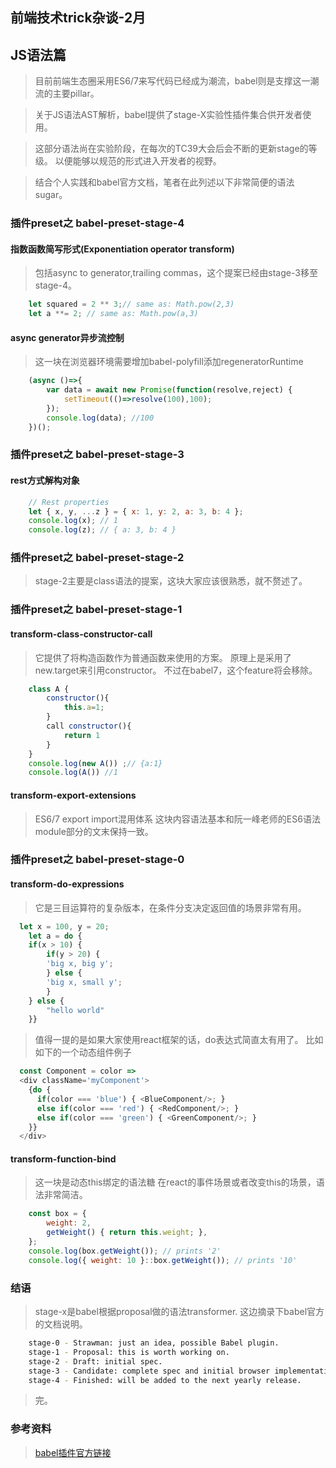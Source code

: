 ## 前端技术trick杂谈-2月

## JS语法篇

> 目前前端生态圈采用ES6/7来写代码已经成为潮流，babel则是支撑这一潮流的主要pillar。

> 关于JS语法AST解析，babel提供了stage-X实验性插件集合供开发者使用。

> 这部分语法尚在实验阶段，在每次的TC39大会后会不断的更新stage的等级。
> 以便能够以规范的形式进入开发者的视野。

> 结合个人实践和babel官方文档，笔者在此列述以下非常简便的语法sugar。

### 插件preset之 babel-preset-stage-4

#### 指数函数简写形式(Exponentiation operator transform)
> 包括async to generator,trailing commas，这个提案已经由stage-3移至stage-4。

```javascript 
    let squared = 2 ** 3;// same as: Math.pow(2,3)
    let a **= 2; // same as: Math.pow(a,3)
```
#### async generator异步流控制
> 这一块在浏览器环境需要增加babel-polyfill添加regeneratorRuntime

```javascript
    (async ()=>{
        var data = await new Promise(function(resolve,reject) {
            setTimeout(()=>resolve(100),100);
        });
        console.log(data); //100
    })();
```

### 插件preset之 babel-preset-stage-3

#### rest方式解构对象

```javascript
    // Rest properties
    let { x, y, ...z } = { x: 1, y: 2, a: 3, b: 4 };
    console.log(x); // 1
    console.log(z); // { a: 3, b: 4 }    
```
### 插件preset之 babel-preset-stage-2
> stage-2主要是class语法的提案，这块大家应该很熟悉，就不赘述了。

### 插件preset之 babel-preset-stage-1

#### transform-class-constructor-call
> 它提供了将构造函数作为普通函数来使用的方案。
> 原理上是采用了new.target来引用constructor。
> 不过在babel7，这个feature将会移除。
```javascript
    class A {
        constructor(){
            this.a=1;
        }
        call constructor(){
            return 1
        }
    }
    console.log(new A()) ;// {a:1}
    console.log(A()) //1
```
#### transform-export-extensions 

> ES6/7 export import混用体系
> 这块内容语法基本和阮一峰老师的ES6语法module部分的文末保持一致。

### 插件preset之 babel-preset-stage-0

#### transform-do-expressions
> 它是三目运算符的复杂版本，在条件分支决定返回值的场景非常有用。
```javascript
  let x = 100, y = 20;
    let a = do {
    if(x > 10) {
        if(y > 20) {
        'big x, big y';
        } else {
        'big x, small y';
        }
    } else {
        "hello world"
    }}
```
> 值得一提的是如果大家使用react框架的话，do表达式简直太有用了。
> 比如如下的一个动态组件例子
```javascript
  const Component = color =>
  <div className='myComponent'>
    {do {
      if(color === 'blue') { <BlueComponent/>; }
      else if(color === 'red') { <RedComponent/>; }
      else if(color === 'green') { <GreenComponent/>; }
    }}
  </div>
```
#### transform-function-bind 

> 这一块是动态this绑定的语法糖
> 在react的事件场景或者改变this的场景，语法非常简洁。
```javascript
    const box = {
        weight: 2,
        getWeight() { return this.weight; },
    };  
    console.log(box.getWeight()); // prints '2'
    console.log({ weight: 10 }::box.getWeight()); // prints '10'
```


### 结语
> stage-x是babel根据proposal做的语法transformer.
> 这边摘录下babel官方的文档说明。
```bash
    stage-0 - Strawman: just an idea, possible Babel plugin.
    stage-1 - Proposal: this is worth working on.
    stage-2 - Draft: initial spec.
    stage-3 - Candidate: complete spec and initial browser implementations.
    stage-4 - Finished: will be added to the next yearly release.
```
> 完。

### 参考资料
> [babel插件官方链接](https://babeljs.io/docs/plugins)


